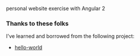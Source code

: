 personal website exercise with Angular 2

### Thanks to these folks

I've learned and borrowed from the following project:

- [hello-world](https://github.com/angular-in-action/hello-world)
